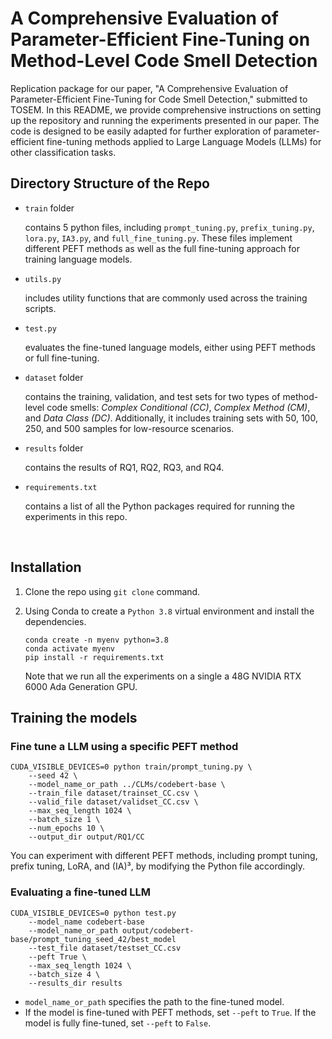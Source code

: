 # A Comprehensive Evaluation of Parameter-Efficient Fine-Tuning on Method-Level Code Smell Detection

Replication package for our paper, "A Comprehensive Evaluation of Parameter-Efficient Fine-Tuning for Code Smell Detection," submitted to TOSEM. In this README, we provide comprehensive instructions on setting up the repository and running the experiments presented in our paper. The code is designed to be easily adapted for further exploration of parameter-efficient fine-tuning methods applied to Large Language Models (LLMs) for other classification tasks.

## Directory Structure of the Repo

- `train` folder

  contains 5 python files, including `prompt_tuning.py`, `prefix_tuning.py`, `lora.py`, `IA3.py`, and  `full_fine_tuning.py`. These files implement different PEFT methods as well as the full fine-tuning approach for training language models.

- `utils.py`

  includes utility functions that are commonly used across the training scripts.

- `test.py`

  evaluates the fine-tuned language models, either using PEFT methods or full fine-tuning.

- `dataset` folder

  contains the training, validation, and test sets for two types of method-level code smells: *Complex Conditional (CC)*, *Complex Method (CM)*, and *Data Class (DC)*. Additionally, it includes training sets with 50, 100, 250, and 500 samples for low-resource scenarios.

- `results` folder

  contains the results of RQ1, RQ2, RQ3, and RQ4.

- `requirements.txt`

  contains a list of all the Python packages required for running the experiments in this repo.

​	

## Installation

1. Clone the repo using `git clone` command.

2. Using Conda to create a `Python 3.8` virtual environment and install the dependencies.

   ```
   conda create -n myenv python=3.8
   conda activate myenv
   pip install -r requirements.txt
   ```

   Note that we run all the experiments on a single a 48G NVIDIA RTX 6000 Ada Generation GPU.

   

## Training the models

### Fine tune a LLM using a specific PEFT method

``` 
CUDA_VISIBLE_DEVICES=0 python train/prompt_tuning.py \
	--seed 42 \
  	--model_name_or_path ../CLMs/codebert-base \
  	--train_file dataset/trainset_CC.csv \
  	--valid_file dataset/validset_CC.csv \
  	--max_seq_length 1024 \
	--batch_size 1 \
	--num_epochs 10 \
	--output_dir output/RQ1/CC
```

You can experiment with different PEFT methods, including prompt tuning, prefix tuning, LoRA, and (IA)³, by modifying the Python file accordingly.

### Evaluating a fine-tuned LLM

```
CUDA_VISIBLE_DEVICES=0 python test.py
	--model_name codebert-base
	--model_name_or_path output/codebert-base/prompt_tuning_seed_42/best_model
	--test_file dataset/testset_CC.csv
	--peft True \
	--max_seq_length 1024 \
	--batch_size 4 \
	--results_dir results
```

- `model_name_or_path` specifies the path to the fine-tuned model.
- If the model is fine-tuned with PEFT methods, set `--peft` to `True`. If the model is fully fine-tuned, set `--peft` to `False`.


